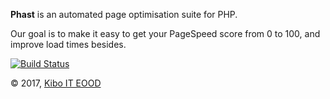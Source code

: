 __Phast__ is an automated page optimisation suite for PHP.

Our goal is to make it easy to get your PageSpeed score from 0 to 100, and
improve load times besides.

[![Build Status](https://travis-ci.org/kiboit/phast.svg?branch=master)](https://travis-ci.org/kiboit/phast)

© 2017, [Kibo IT EOOD](https://kiboit.com/)
